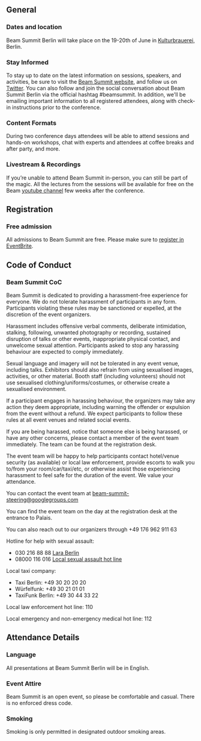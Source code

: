 ## General

### Dates and location

Beam Summit Berlin will take place on the 19-20th of June in [Kulturbrauerei,](https://goo.gl/maps/jnbe1NBmib12) Berlin.

### Stay Informed

To stay up to date on the latest information on sessions, speakers, and activities, be sure to visit the [Beam Summit website](https://beamsummit.org/), and follow us on [Twitter](https://twitter.com/beamsummit). You can also follow and join the social conversation about Beam Summit Berlin via the official hashtag #beamsummit. In addition, we'll be emailing important information to all registered attendees, along with check-in instructions prior to the conference.

### Content Formats

During two conference days attendees will be able to attend sessions and hands-on workshops, chat with experts and attendees at coffee breaks and after party, and more.

### Livestream & Recordings

If you’re unable to attend Beam Summit in-person, you can still be part of the magic. All the lectures from the sessions will be available for free on the Beam [youtube channel](https://www.youtube.com/channel/UChNnb_YO_7B0HlW6FhAXZZQ) few weeks after the conference.

  
## Registration

### Free admission

All admissions to Beam Summit are free. Please make sure to [register in EventBrite](https://www.eventbrite.com/e/beam-summit-europe-2019-tickets-57933472576).

## Code of Conduct

### Beam Summit CoC

Beam Summit is dedicated to providing a harassment-free experience for everyone. We do not tolerate harassment of participants in any form. Participants violating these rules may be sanctioned or expelled, at the discretion of the event organizers.

Harassment includes offensive verbal comments, deliberate intimidation, stalking, following, unwanted photography or recording, sustained disruption of talks or other events, inappropriate physical contact, and unwelcome sexual attention. Participants asked to stop any harassing behaviour are expected to comply immediately.

Sexual language and imagery will not be tolerated in any event venue, including talks. Exhibitors should also refrain from using sexualised images, activities, or other material. Booth staff (including volunteers) should not use sexualised clothing/uniforms/costumes, or otherwise create a sexualised environment.

If a participant engages in harassing behaviour, the organizers may take any action they deem appropriate, including warning the offender or expulsion from the event without a refund. We expect participants to follow these rules at all event venues and related social events.

If you are being harassed, notice that someone else is being harassed, or have any other concerns, please contact a member of the event team immediately. The team can be found at the registration desk.

The event team will be happy to help participants contact hotel/venue security (as available) or local law enforcement, provide escorts to walk you to/from your room/car/taxi/etc, or otherwise assist those experiencing harassment to feel safe for the duration of the event. We value your attendance.


You can contact the event team at beam-summit-steering@googlegroups.com

You can find the event team on the day at the registration desk at the entrance to Palais.

You can also reach out to our organizers through +49 176 962 911 63

Hotline for help with sexual assault: 

- 030 216 88 88 [Lara Berlin](https://www.lara-berlin.de/en/)
- 08000 116 016 [Local sexual assault hot line](https://www.hilfetelefon.de/en.html)

Local taxi company:

- Taxi Berlin: +49 30 20 20 20
- Würfelfunk: +49 30 21 01 01
- TaxiFunk Berlin: +49 30 44 33 22

Local law enforcement hot line: 110

Local emergency and non-emergency medical hot line: 112

## Attendance Details

### Language

All presentations at Beam Summit Berlin will be in English.

### Event Attire

Beam Summit is an open event, so please be comfortable and casual. There is no enforced dress code.

### Smoking

Smoking is only permitted in designated outdoor smoking areas.
